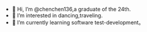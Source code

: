 - 👋 Hi, I’m @chenchen136,a graduate of the 24th.
- 👀 I’m interested in dancing,traveling.
- 🌱 I’m currently learning  software test-development。

<!---
chenchen136/chenchen136 is a ✨ special ✨ repository because its `README.md` (this file) appears on your GitHub profile.
You can click the Preview link to take a look at your changes.
--->
